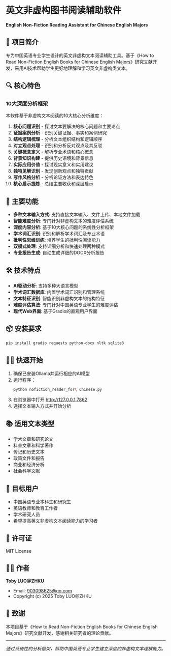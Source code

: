 # 英文非虚构图书阅读辅助软件

**English Non-Fiction Reading Assistant for Chinese English Majors**

## 📖 项目简介

专为中国英语专业学生设计的英文非虚构文本阅读辅助工具。基于《How to Read Non-Fiction English Books for Chinese English Majors》研究文献开发，采用AI技术帮助学生更好地理解和学习英文非虚构类文本。

## 🔍 核心特色

### 10大深度分析框架

本软件基于非虚构文本阅读的10大核心分析维度：

1. **核心问题识别** - 探讨文本要解决的核心问题和主要论点
2. **证据案例分析** - 识别关键证据、事实和案例研究  
3. **结构逻辑梳理** - 分析文本组织结构和逻辑顺序
4. **对立观点处理** - 识别和分析反对观点及其反驳
5. **关键概念定义** - 解析专业术语和核心概念
6. **背景知识构建** - 提供历史语境和背景信息
7. **实际应用价值** - 探讨现实意义和实用建议
8. **独特见解识别** - 发现创新观点和独特贡献
9. **写作风格分析** - 分析论证方法和表达特色
10. **核心启示提炼** - 总结主要收获和深层启示

## 🚀 主要功能

- **多种文本输入方式**: 支持直接文本输入、文件上传、本地文件加载
- **智能难度分析**: 专门针对非虚构文本的难度评估系统
- **深度内容分析**: 基于10大核心问题的系统性分析框架
- **学术词汇识别**: 识别和解析学术词汇及专业术语
- **批判性思维训练**: 培养学生的批判性阅读能力
- **双模式处理**: 支持详细分析和快速处理两种模式
- **专业报告生成**: 自动生成详细的DOCX分析报告

## 🛠️ 技术特点

- **AI驱动分析**: 支持多种大语言模型
- **学术词汇数据库**: 内置学术词汇识别和管理系统
- **文本特征识别**: 智能识别非虚构文本的结构特征
- **难度评估算法**: 专门针对中国英语专业学生的难度评估
- **现代Web界面**: 基于Gradio的直观用户界面

## 📦 安装要求

```bash
pip install gradio requests python-docx nltk sqlite3
```

## 🏃‍♂️ 快速开始

1. 确保已安装Ollama并运行相应的AI模型
2. 运行程序：
   ```bash
   python nofiction_reader_for\ Chinese.py
   ```
3. 在浏览器中打开 http://127.0.0.1:7862
4. 选择文本输入方式并开始分析

## 📚 适用文本类型

- 学术文章和研究论文
- 科普文章和科学著作
- 传记和历史文本
- 政策文件和报告
- 商业和经济分析
- 社会科学文献

## 🎯 目标用户

- 中国英语专业本科生和研究生
- 英语教师和教育工作者
- 学术研究人员
- 希望提高英文非虚构文本阅读能力的学习者

## 📄 许可证

MIT License

## 👨‍💻 作者

**Toby LUO@ZHKU**
- Email: 903098625@qq.com
- Copyright (c) 2025 Toby LUO@ZHKU

## 🙏 致谢

本项目基于《How to Read Non-Fiction English Books for Chinese English Majors》研究文献开发，感谢相关研究者的理论贡献。

---

*通过系统性的分析框架，帮助中国英语专业学生建立深度的非虚构文本理解能力。* 